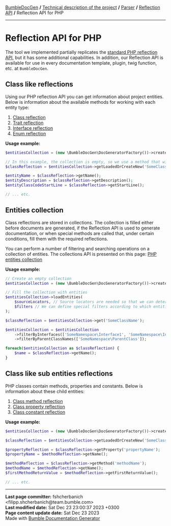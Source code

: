 <embed> <a href="/docs/README.md">BumbleDocGen</a> <b>/</b> <a href="/docs/tech/readme.md">Technical description of the project</a> <b>/</b> <a href="/docs/tech/2.parser/readme.md">Parser</a> <b>/</b> <a href="/docs/tech/2.parser/reflectionApi/readme.md">Reflection API</a> <b>/</b> Reflection API for PHP<hr> </embed>

<embed> <h1>Reflection API for PHP</h1> </embed>

The tool we implemented partially replicates the [standard PHP reflection API](https://www.php.net/manual/en/book.reflection.php), but it has some additional capabilities.
In addition, our Reflection API is available for use in every documentation template, plugin, twig function, etc. at `BumbleDocGen`.

<embed> <h2>Class like reflections</h2> </embed>

Using our PHP reflection API you can get information about project entities.
Below is information about the available methods for working with each entity type:

1) <a href="/docs/tech/2.parser/reflectionApi/php/phpClassReflectionApi.md">Class reflection</a>
2) <a href="/docs/tech/2.parser/reflectionApi/php/phpTraitReflectionApi.md">Trait reflection</a>
3) <a href="/docs/tech/2.parser/reflectionApi/php/phpInterfaceReflectionApi.md">Interface reflection</a>
4) <a href="/docs/tech/2.parser/reflectionApi/php/phpEnumReflectionApi.md">Enum reflection</a>

**Usage example:**

```php
$entitiesCollection = (new \BumbleDocGen\DocGeneratorFactory())->createRootEntitiesCollection($reflectionApiConfig);

// In this example, the collection is empty, so we use a method that will create an entity by its name
$classReflection = $entitiesCollection->getLoadedOrCreateNew('SomeClassName');

$entityName = $classReflection->getName();
$entityDescription = $classReflection->getDescription();
$entityClassCodeStartLine = $classReflection->getStartLine();

// ... etc.
```

<embed> <h2>Entities collection</h2> </embed>

Class reflections are stored in collections. The collection is filled either before documents are generated,
if the Reflection API is used to generate documentation, or when special methods are called that, under certain conditions, fill them with the required reflections.

You can perform a number of filtering and searching operations on a collection of entities.
The collections API is presented on this page: <a href="/docs/tech/2.parser/reflectionApi/php/phpEntitiesCollection.md">PHP entities collection</a>

**Usage example:**

```php
// Create an empty collection
$entitiesCollection = (new \BumbleDocGen\DocGeneratorFactory())->createRootEntitiesCollection($reflectionApiConfig);

// Fill the collection with entities
$entitiesCollection->loadEntities(
    $sourceLocators, // Source locators are needed so that we can determine all the files that will be traversed to fill the collection with data
    $filters // We can define special filters according to which entities will be loaded
);

$classReflection = $entitiesCollection->get('SomeClassName');

$entitiesCollection = $entitiesCollection
    ->filterByInterfaces(['SomeNamespace\Interface1', 'SomeNamespace\Interface2'])
    ->filterByParentClassNames(['SomeNamespace\ParentClass']);

foreach($entitiesCollection as $classReflection) {
    $name = $classReflection->getName();
}
```

<embed> <h2>Class like sub entities reflections</h2> </embed>

PHP classes contain methods, properties and constants. Below is information about these child entities:

1) <a href="/docs/tech/2.parser/reflectionApi/php/phpClassMethodReflectionApi.md">Class method reflection</a>
2) <a href="/docs/tech/2.parser/reflectionApi/php/phpClassPropertyReflectionApi.md">Class property reflection</a>
3) <a href="/docs/tech/2.parser/reflectionApi/php/phpClassConstantReflectionApi.md">Class constant reflection</a>

**Usage example:**

```php
$entitiesCollection = (new \BumbleDocGen\DocGeneratorFactory())->createRootEntitiesCollection($reflectionApiConfig);

$classReflection = $entitiesCollection->getLoadedOrCreateNew('SomeClassName');

$propertyReflection = $classReflection->getProperty('propertyName');
$propertyName = $methodReflection->getName();

$methodReflection = $classReflection->getMethod('methodName');
$methodName = $methodReflection->getName();
$firstMethodReturnValue = $methodReflection->getFirstReturnValue();

// ... etc.
```

<div id='page_committer_info'>
<hr>
<b>Last page committer:</b> fshcherbanich &lt;filipp.shcherbanich@team.bumble.com&gt;<br><b>Last modified date:</b>   Sat Dec 23 23:00:37 2023 +0300<br><b>Page content update date:</b> Sat Dec 23 2023<br>Made with <a href='https://github.com/bumble-tech/bumble-doc-gen/blob/master/docs/README.md'>Bumble Documentation Generator</a></div>